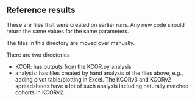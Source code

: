 ## Reference results

These are files that were created on earlier runs. 
Any new code should return the same values for the same parameters.

The files in this directory are moved over manually.

There are two directories

- KCOR: has outputs from the KCOR.py analysis
- analysis: has files created by hand analysis of the files above, e.g., adding pivot table/plotting in Excel. The KCORv3 and KCORv2 spreadsheets have a lot of such analysis including naturally matched cohorts in KCORv2.